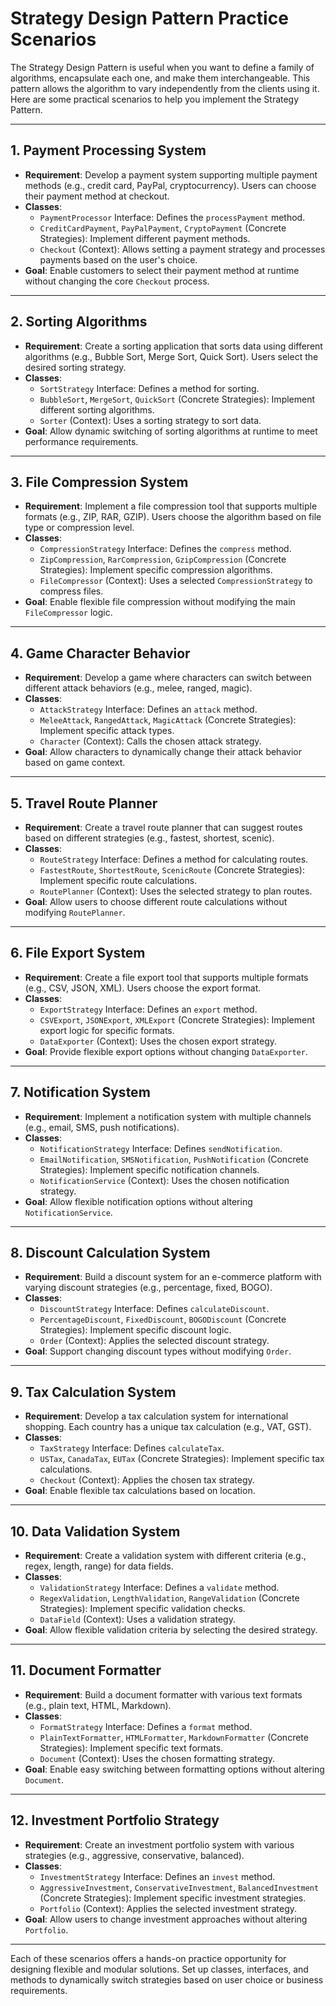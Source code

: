 # Strategy Design Pattern Practice Scenarios

The Strategy Design Pattern is useful when you want to define a family of algorithms, encapsulate each one, and make them interchangeable. This pattern allows the algorithm to vary independently from the clients using it. Here are some practical scenarios to help you implement the Strategy Pattern.

---

## 1. Payment Processing System
- **Requirement**: Develop a payment system supporting multiple payment methods (e.g., credit card, PayPal, cryptocurrency). Users can choose their payment method at checkout.
- **Classes**:
    - `PaymentProcessor` Interface: Defines the `processPayment` method.
    - `CreditCardPayment`, `PayPalPayment`, `CryptoPayment` (Concrete Strategies): Implement different payment methods.
    - `Checkout` (Context): Allows setting a payment strategy and processes payments based on the user's choice.
- **Goal**: Enable customers to select their payment method at runtime without changing the core `Checkout` process.

---

## 2. Sorting Algorithms
- **Requirement**: Create a sorting application that sorts data using different algorithms (e.g., Bubble Sort, Merge Sort, Quick Sort). Users select the desired sorting strategy.
- **Classes**:
    - `SortStrategy` Interface: Defines a method for sorting.
    - `BubbleSort`, `MergeSort`, `QuickSort` (Concrete Strategies): Implement different sorting algorithms.
    - `Sorter` (Context): Uses a sorting strategy to sort data.
- **Goal**: Allow dynamic switching of sorting algorithms at runtime to meet performance requirements.

---

## 3. File Compression System
- **Requirement**: Implement a file compression tool that supports multiple formats (e.g., ZIP, RAR, GZIP). Users choose the algorithm based on file type or compression level.
- **Classes**:
    - `CompressionStrategy` Interface: Defines the `compress` method.
    - `ZipCompression`, `RarCompression`, `GzipCompression` (Concrete Strategies): Implement specific compression algorithms.
    - `FileCompressor` (Context): Uses a selected `CompressionStrategy` to compress files.
- **Goal**: Enable flexible file compression without modifying the main `FileCompressor` logic.

---

## 4. Game Character Behavior
- **Requirement**: Develop a game where characters can switch between different attack behaviors (e.g., melee, ranged, magic).
- **Classes**:
    - `AttackStrategy` Interface: Defines an `attack` method.
    - `MeleeAttack`, `RangedAttack`, `MagicAttack` (Concrete Strategies): Implement specific attack types.
    - `Character` (Context): Calls the chosen attack strategy.
- **Goal**: Allow characters to dynamically change their attack behavior based on game context.

---

## 5. Travel Route Planner
- **Requirement**: Create a travel route planner that can suggest routes based on different strategies (e.g., fastest, shortest, scenic).
- **Classes**:
    - `RouteStrategy` Interface: Defines a method for calculating routes.
    - `FastestRoute`, `ShortestRoute`, `ScenicRoute` (Concrete Strategies): Implement specific route calculations.
    - `RoutePlanner` (Context): Uses the selected strategy to plan routes.
- **Goal**: Allow users to choose different route calculations without modifying `RoutePlanner`.

---

## 6. File Export System
- **Requirement**: Create a file export tool that supports multiple formats (e.g., CSV, JSON, XML). Users choose the export format.
- **Classes**:
    - `ExportStrategy` Interface: Defines an `export` method.
    - `CSVExport`, `JSONExport`, `XMLExport` (Concrete Strategies): Implement export logic for specific formats.
    - `DataExporter` (Context): Uses the chosen export strategy.
- **Goal**: Provide flexible export options without changing `DataExporter`.

---

## 7. Notification System
- **Requirement**: Implement a notification system with multiple channels (e.g., email, SMS, push notifications).
- **Classes**:
    - `NotificationStrategy` Interface: Defines `sendNotification`.
    - `EmailNotification`, `SMSNotification`, `PushNotification` (Concrete Strategies): Implement specific notification channels.
    - `NotificationService` (Context): Uses the chosen notification strategy.
- **Goal**: Allow flexible notification options without altering `NotificationService`.

---

## 8. Discount Calculation System
- **Requirement**: Build a discount system for an e-commerce platform with varying discount strategies (e.g., percentage, fixed, BOGO).
- **Classes**:
    - `DiscountStrategy` Interface: Defines `calculateDiscount`.
    - `PercentageDiscount`, `FixedDiscount`, `BOGODiscount` (Concrete Strategies): Implement specific discount logic.
    - `Order` (Context): Applies the selected discount strategy.
- **Goal**: Support changing discount types without modifying `Order`.

---

## 9. Tax Calculation System
- **Requirement**: Develop a tax calculation system for international shopping. Each country has a unique tax calculation (e.g., VAT, GST).
- **Classes**:
    - `TaxStrategy` Interface: Defines `calculateTax`.
    - `USTax`, `CanadaTax`, `EUTax` (Concrete Strategies): Implement specific tax calculations.
    - `Checkout` (Context): Applies the chosen tax strategy.
- **Goal**: Enable flexible tax calculations based on location.

---

## 10. Data Validation System
- **Requirement**: Create a validation system with different criteria (e.g., regex, length, range) for data fields.
- **Classes**:
    - `ValidationStrategy` Interface: Defines a `validate` method.
    - `RegexValidation`, `LengthValidation`, `RangeValidation` (Concrete Strategies): Implement specific validation checks.
    - `DataField` (Context): Uses a validation strategy.
- **Goal**: Allow flexible validation criteria by selecting the desired strategy.

---

## 11. Document Formatter
- **Requirement**: Build a document formatter with various text formats (e.g., plain text, HTML, Markdown).
- **Classes**:
    - `FormatStrategy` Interface: Defines a `format` method.
    - `PlainTextFormatter`, `HTMLFormatter`, `MarkdownFormatter` (Concrete Strategies): Implement specific text formats.
    - `Document` (Context): Uses the chosen formatting strategy.
- **Goal**: Enable easy switching between formatting options without altering `Document`.

---

## 12. Investment Portfolio Strategy
- **Requirement**: Create an investment portfolio system with various strategies (e.g., aggressive, conservative, balanced).
- **Classes**:
    - `InvestmentStrategy` Interface: Defines an `invest` method.
    - `AggressiveInvestment`, `ConservativeInvestment`, `BalancedInvestment` (Concrete Strategies): Implement specific investment strategies.
    - `Portfolio` (Context): Applies the selected investment strategy.
- **Goal**: Allow users to change investment approaches without altering `Portfolio`.

---

Each of these scenarios offers a hands-on practice opportunity for designing flexible and modular solutions. Set up classes, interfaces, and methods to dynamically switch strategies based on user choice or business requirements.

